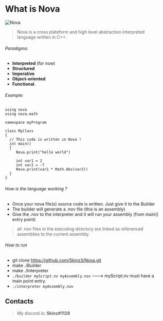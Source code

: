 
# What is Nova

![Nova](https://puu.sh/EOPuX/baa7e75d84.jpg)

> Nova is a cross plateform and high level abstraction interpreted language written in C++. 
  
  ###### Paradigms:
  + **Interpreted** (for now)
  + **Structured**
  + **Imperative**
  + **Object-oriented**
  + **Functional.**

  ###### Example:

  ```
using nova
using nova.math

namespace myProgram

class MyClass
{
    // This code is written in Nova !
    int main()
    {
       Nova.print("hello world")

       int var1 = 2
       int var2 = -7
       Nova.print(var1 * Math.Abs(var2))
    }
}
 ```
 ###### How is the language working ?
 + Once your nova file(s) source code is written. Just give it to the Builder
 + The builder will generate a .nov file (this is an assembly)
 + Give the .nov to the interpreter and it will run your assembly (from main() entry point)
 > all .nov files in the executing directory are linked as referenced assemblies to the current assembly.

 ###### How to run
  + git clone https://github.com/Skinz3/Nova.git
  + make ./Builder
  + make ./Interpreter
  + ``` ./builder myScript.nv myAssembly.nov ```  ---> myScript.nv must have a main point entry.
  + ``` ./interpreter myAssembly.nov ```

## Contacts

  > My discord is: **Skinz#1128**
  
